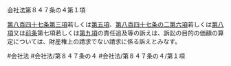 会社法第８４７条の４第１項

[第八百四十七条第三項](会社法＿＿＿＿第８４７条第３項)若しくは[第五項](会社法＿＿＿＿第８４７条の４第５項)、[第八百四十七条の二第六項](会社法＿＿＿＿第８４７条の２第６項)若しくは[第八項](会社法＿＿＿＿第８４７条の４第８項)又は[前条](会社法＿＿＿＿第８４７条の３第１項)第七項若しくは[第九項](会社法＿＿＿＿第８４７条の４第９項)の責任追及等の訴えは、訴訟の目的の価額の算定については、財産権上の請求でない請求に係る訴えとみなす。

#会社法
#会社法/第８４７条の４
#会社法/第８４７条の４/第１項
